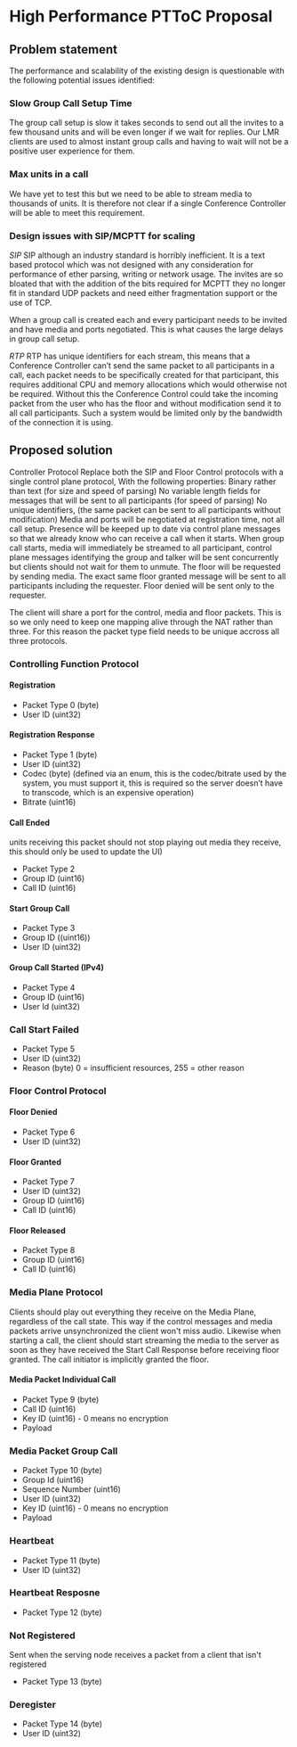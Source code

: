 # High Performance PTToC Proposal

## Problem statement
The performance and scalability of the existing design is questionable with the following potential issues identified:

### Slow Group Call Setup Time
The group call setup is slow it takes seconds to send out all the invites to a few thousand units and will be even longer if we wait for replies. Our LMR clients are used to almost instant group calls and having to wait will not be a positive user experience for them.

### Max units in a call
We have yet to test this but we need to be able to stream media to thousands of units. It is therefore not clear if a single Conference Controller will be able to meet this requirement.

### Design issues with SIP/MCPTT for scaling
*SIP*
SIP although an industry standard is horribly inefficient. It is a text based protocol which was not designed with any consideration for performance of ether parsing, writing or network usage. The invites are so bloated that with the addition of the bits required for MCPTT they no longer fit in standard UDP packets and need either fragmentation support or the use of TCP.

When a group call is created each and every participant needs to be invited and have media and ports negotiated. This is what causes the large delays in group call setup.

*RTP*
RTP has unique identifiers for each stream, this means that a Conference Controller can’t send the same packet to all participants in a call, each packet needs to be specifically created for that participant, this requires additional CPU and memory allocations which would otherwise not be required. Without this the Conference Control could take the incoming packet from the user who has the floor and without modification send it to all call participants. Such a system would be limited only by the bandwidth of the connection it is using.

## Proposed solution
Controller Protocol
Replace both the SIP and Floor Control protocols with a single control plane protocol, With the following properties:
Binary rather than text (for size and speed of parsing)
No variable length fields for messages that will be sent to all participants  (for speed of parsing)
No unique identifiers, (the same packet can be sent to all participants without modification)
Media and ports will be negotiated at registration time, not all call setup.
Presence will be keeped up to date via control plane messages so that we already know who can receive a call when it starts.
When group call starts, media will immediately be streamed to all participant, control plane messages identifying the group and talker will be sent concurrently but clients should not wait for them to unmute.
The floor will be requested by sending media.
The exact same floor granted message will be sent to all participants including the requester.
Floor denied will be sent only to the requester.

The client will share a port for the control, media and floor packets. This is so we only need to keep one mapping alive through the NAT rather than three. For this reason the packet type field needs to be unique accross all three protocols.

### Controlling Function Protocol
#### Registration
* Packet Type 0 (byte)
* User ID (uint32)

#### Registration Response
* Packet Type 1 (byte)
* User ID (uint32)
* Codec (byte) (defined via an enum, this is the codec/bitrate used by the system, you must support it, this is required so the server doesn’t have to transcode, which is an expensive operation)
* Bitrate (uint16)

#### Call Ended 
units receiving this packet should not stop playing out media they receive, this should only be used to update the UI)
* Packet Type 2
* Group ID (uint16)
* Call ID (uint16)

#### Start Group Call
* Packet Type 3
* Group ID ((uint16))
* User ID (uint32)

#### Group Call Started (IPv4)
* Packet Type 4
* Group ID (uint16)
* User Id (uint32)

### Call Start Failed
* Packet Type 5
* User ID (uint32)
* Reason (byte) 0 = insufficient resources, 255 = other reason

### Floor Control Protocol
#### Floor Denied
* Packet Type 6
* User ID (uint32)

#### Floor Granted
* Packet Type 7
* User ID (uint32) 
* Group ID (uint16)
* Call ID (uint16)

#### Floor Released
* Packet Type 8
* Group ID (uint16)
* Call ID (uint16)

### Media Plane Protocol
Clients should play out everything they receive on the Media Plane, regardless of the call state. This way if the control messages and media packets arrive unsynchronized the client won't miss audio.
Likewise when starting a call, the client should start streaming the media to the server as soon as they have received the Start Call Response before receiving floor granted. The call initiator is implicitly granted the floor.

#### Media Packet Individual Call
* Packet Type 9 (byte)
* Call ID (uint16)
* Key ID (uint16) - 0 means no encryption
* Payload

### Media Packet Group Call
* Packet Type 10 (byte)
* Group Id (uint16)
* Sequence Number (uint16)
* User ID (uint32)
* Key ID (uint16) - 0 means no encryption
* Payload

### Heartbeat
* Packet Type 11 (byte)
* User ID (uint32)

### Heartbeat Resposne
* Packet Type 12 (byte)

### Not Registered
Sent when the serving node receives a packet from a client that isn't registered
* Packet Type 13 (byte)

### Deregister
* Packet Type 14 (byte)
* User ID (uint32)

